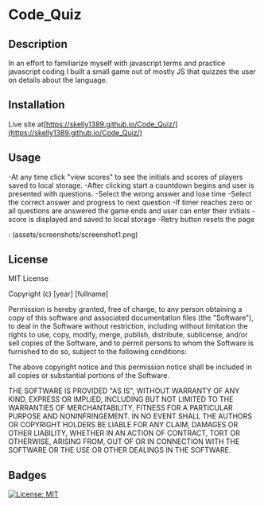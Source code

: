 # Code_Quiz

## Description

In an effort to familiarize myself with javascript terms and practice javascript coding I built a small game out of mostly JS that quizzes the user on details about the language.

## Installation

Live site at[https://skelly1389.github.io/Code_Quiz/](https://skelly1389.github.io/Code_Quiz/)

## Usage

-At any time click "view scores" to see the initials and scores of players saved to local storage.
-After clicking start a countdown begins and user is presented with questions.
-Select the wrong answer and lose time
-Select the correct answer and progress to next question
-If timer reaches zero or all questions are answered the game ends and user can enter their initials
-score is displayed and saved to local storage
-Retry button resets the page

 :
 (assets/screenshots/screenshot1.png)
    

## License
MIT License

Copyright (c) [year] [fullname]

Permission is hereby granted, free of charge, to any person obtaining a copy
of this software and associated documentation files (the "Software"), to deal
in the Software without restriction, including without limitation the rights
to use, copy, modify, merge, publish, distribute, sublicense, and/or sell
copies of the Software, and to permit persons to whom the Software is
furnished to do so, subject to the following conditions:

The above copyright notice and this permission notice shall be included in all
copies or substantial portions of the Software.

THE SOFTWARE IS PROVIDED "AS IS", WITHOUT WARRANTY OF ANY KIND, EXPRESS OR
IMPLIED, INCLUDING BUT NOT LIMITED TO THE WARRANTIES OF MERCHANTABILITY,
FITNESS FOR A PARTICULAR PURPOSE AND NONINFRINGEMENT. IN NO EVENT SHALL THE
AUTHORS OR COPYRIGHT HOLDERS BE LIABLE FOR ANY CLAIM, DAMAGES OR OTHER
LIABILITY, WHETHER IN AN ACTION OF CONTRACT, TORT OR OTHERWISE, ARISING FROM,
OUT OF OR IN CONNECTION WITH THE SOFTWARE OR THE USE OR OTHER DEALINGS IN THE
SOFTWARE.

## Badges
[![License: MIT](https://img.shields.io/badge/License-MIT-yellow.svg)](https://opensource.org/licenses/MIT)
